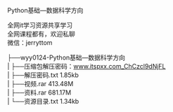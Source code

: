 Python基础—数据科学方向

全网it学习资源共享学习<br>全网课程都有，欢迎私聊<br>微信：jerryttom<br>

├──wyy0124-Python基础—数据科学方向<br> | ├──压缩包解压密码：www.itspxx.com_ChCzcl9dNjFL<br> | ├──解压密码.txt 1.85kb<br> | ├──视频.rar 413.48M<br> | ├──资料.rar 681.17M<br> | └──资源目录.txt 1.34kb